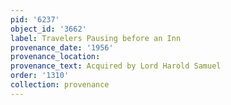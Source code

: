 ```yaml
---
pid: '6237'
object_id: '3662'
label: Travelers Pausing before an Inn
provenance_date: '1956'
provenance_location:
provenance_text: Acquired by Lord Harold Samuel
order: '1310'
collection: provenance
---
```


